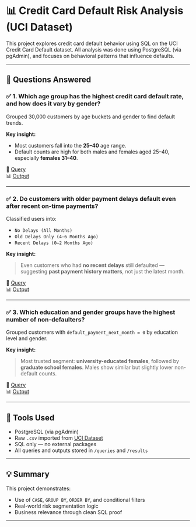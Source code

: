 # 📊 Credit Card Default Risk Analysis (UCI Dataset)

This project explores credit card default behavior using SQL on the UCI Credit Card Default dataset. All analysis was done using PostgreSQL (via pgAdmin), and focuses on behavioral patterns that influence defaults.

---

## 🧠 Questions Answered

### ✅ 1. Which age group has the highest credit card default rate, and how does it vary by gender?

Grouped 30,000 customers by age buckets and gender to find default trends.

**Key insight:**  
- Most customers fall into the **25–40** age range.  
- Default counts are high for both males and females aged 25–40, especially **females 31–40**.

📄 [Query](queries/defaulters_by_age_gender.sql)  
📊 [Output](results/defaulters_by_age_gender.csv)

---

### ✅ 2. Do customers with older payment delays default even after recent on-time payments?

Classified users into:
- `No Delays (All Months)`
- `Old Delays Only (4–6 Months Ago)`
- `Recent Delays (0–2 Months Ago)`

**Key insight:**  
> Even customers who had **no recent delays** still defaulted — suggesting **past payment history matters**, not just the latest month.

📄 [Query](queries/defaulters_based_on_payments_dues.sql)  
📊 [Output](results/defaulters_based_on_payments_dues.csv)

---

### ✅ 3. Which education and gender groups have the highest number of **non-defaulters**?

Grouped customers with `default_payment_next_month = 0` by education level and gender.

**Key insight:**  
> Most trusted segment: **university-educated females**, followed by **graduate school females**. Males show similar but slightly lower non-default counts.

📄 [Query](queries/defaulters_based_on_education_gender.sql)  
📊 [Output](results/defaulters_based_on_education_gender.csv)

---

## 🔧 Tools Used

- PostgreSQL (via pgAdmin)
- Raw `.csv` imported from [UCI Dataset](https://archive.ics.uci.edu/ml/datasets/default+of+credit+card+clients)
- SQL only — no external packages
- All queries and outputs stored in `/queries` and `/results`

---

## 💡 Summary

This project demonstrates:
- Use of `CASE`, `GROUP BY`, `ORDER BY`, and conditional filters
- Real-world risk segmentation logic
- Business relevance through clean SQL proof

---

